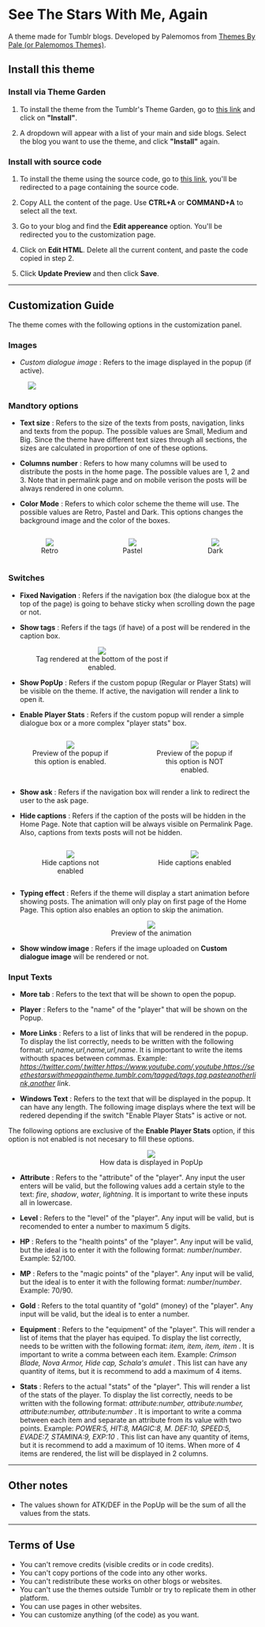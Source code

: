 # See The Stars With Me, Again

A theme made for Tumblr blogs. Developed by Palemomos from [Themes By Pale (or Palemomos Themes)](https://themesbypale.tumblr.com/). 

## Install this theme

### Install via Theme Garden

1. To install the theme from the Tumblr's Theme Garden, go to [this link](https://www.tumblr.com/theme/41258) and click on **"Install"**. 

2. A dropdown will appear with a list of your main and side blogs. Select the blog you want to use the theme, and click **"Install"** again.

### Install with source code

1. To install the theme using the source code, go to [this link](), you'll be redirected to a page containing the source code.

2. Copy ALL the content of the page. Use **CTRL+A** or **COMMAND+A** to select all the text.

3. Go to your blog and find the **Edit appereance** option. You'll be redirected you to the customization page.

4. Click on **Edit HTML**. Delete all the current content, and paste the code copied in step 2.

5. Click **Update Preview** and then click **Save**.

--------

## Customization Guide

The theme comes with the following options in the customization panel.

### Images

- *Custom dialogue image* : Refers to the image displayed in the popup (if active).

<figure style="width: 400px;">
    <img src="imgs/5.jpg" />
</figure>

### Mandtory options

- **Text size** : Refers to the size of the texts from posts, navigation, links and texts from the popup. The possible values are Small, Medium and Big. Since the theme have different text sizes through all sections, the sizes are calculated in proportion of one of these options.

- **Columns number** : Refers to how many columns will be used to distribute the posts in the home page. The possible values are 1, 2 and 3. Note that in permalink page and on mobile verison the posts will be always rendered in one column.

- **Color Mode** : Refers to which color scheme the theme will use. The possible values are Retro, Pastel and Dark. This options changes the background image and the color of the boxes.

<div style="display: flex;">
    <figure style="width: 300px; text-align: center;">
        <img src="imgs/retro.gif" />
        <figcaption>Retro</figcaption>
    </figure>
    <figure style="width: 300px; text-align: center;">
        <img src="imgs/pastel.gif" />
        <figcaption>Pastel</figcaption>
    </figure>
    <figure style="width: 300px; text-align: center;">
        <img src="imgs/dark.gif" />
        <figcaption>Dark</figcaption>
    </figure>
</div>

### Switches

- **Fixed Navigation** : Refers if the navigation box (the dialogue box at the top of the page) is going to behave sticky when scrolling down the page or not. 

- **Show tags** : Refers if the tags (if have) of a post will be rendered in the caption box.

 <figure style="width: 300px; text-align: center;">
    <img src="imgs/tag.png" />
    <figcaption>Tag rendered at the bottom of the post if enabled.</figcaption>
</figure>

- **Show PopUp** : Refers if the custom popup (Regular or Player Stats) will be visible on the theme. If active, the navigation will render a link to open it.

- **Enable Player Stats** : Refers if the custom popup will render a simple dialogue box or a more complex "player stats" box. 

<div style="display: flex;">
    <figure style="width: 400px; text-align: center;">
        <img src="imgs/4.jpg" />
        <figcaption>Preview of the popup if this option is enabled.</figcaption>
    </figure>
    <figure style="width: 400px; text-align: center;">
        <img src="imgs/dialogue.png" />
        <figcaption>Preview of the popup if this option is NOT enabled.</figcaption>
    </figure>
</div>



- **Show ask** : Refers if the navigation box will render a link to redirect the user to the ask page.

- **Hide captions** : Refers if the caption of the posts will be hidden in the Home Page. Note that caption will be always visible on Permalink Page. Also, captions from texts posts will not be hidden.

<div style="display: flex;">
    <figure style="width: 300px; text-align: center;">
        <img src="imgs/caption.png" />
        <figcaption>Hide captions not enabled</figcaption>
    </figure>
    <figure style="width: 300px; text-align: center;">
        <img src="imgs/nocaption.png" />
        <figcaption>Hide captions enabled</figcaption>
    </figure>
</div>

- **Typing effect** : Refers if the theme will display a start animation before showing posts. The animation will only play on first page of the Home Page. This option also enables an option to skip the animation.

<figure style="width: 500px; text-align: center;">
    <img src="imgs/retro.gif" />
    <figcaption>Preview of the animation</figcaption>
</figure>

- **Show window image** : Refers if the image uploaded on **Custom dialogue image** will be rendered or not.

### Input Texts

- **More tab** : Refers to the text that will be shown to open the popup.

- **Player** : Refers to the "name" of the "player" that will be shown on the Popup.

- **More Links** : Refers to a list of links that will be rendered in the popup. To display the list correctly, needs to be written with the following format: *url,name,url,name,url,name*. It is important to write the items withouth spaces between commas. Example: *https://twitter.com/,twitter,https://www.youtube.com/,youtube,https://seethestarswithmeagaintheme.tumblr.com/tagged/tags,tag,pasteanotherlink,another link*. 

- **Windows Text** : Refers to the text that will be displayed in the popup. It can have any length. The following image displays where the text will be redered depending if the switch "Enable Player Stats" is active or not.

The following options are exclusive of the **Enable Player Stats** option, if this option is not enabled is not necesary to fill these options.

<figure style="width: 500px; text-align: center;">
    <img src="imgs/playerstats.png" />
    <figcaption>How data is displayed in PopUp</figcaption>
</figure>

- **Attribute** : Refers to the "attribute" of the "player". Any input the user enters will be valid, but the following values add a certain style to the text: *fire*, *shadow*, *water*, *lightning*. It is important to write these inputs all in lowercase.

- **Level** : Refers to the "level" of the "player". Any input will be valid, but is recomended to enter a number to maximum 5 digits.

- **HP** : Refers to the "health points" of the "player". Any input will be valid, but the ideal is to enter it with the following format: *number*/*number*. Example: 52/100. 

- **MP** : Refers to the "magic points" of the "player". Any input will be valid, but the ideal is to enter it with the following format: *number*/*number*. Example: 70/90. 

- **Gold** : Refers to the total quantity of "gold" (money) of the "player". Any input will be valid, but the ideal is to enter a number.

- **Equipment** : Refers to the "equipment" of the "player". This will render a list of items that the player has equiped. To display the list correctly, needs to be written with the following format: *item, item, item, item* . It is important to write a comma between each item. Example: *Crimson Blade, Nova Armor, Hide cap, Schala's amulet* . This list can have any quantity of items, but it is recommend to add a maximum of 4 items.

- **Stats** : Refers to the actual "stats" of the "player". This will render a list of the stats of the player. To display the list correctly, needs to be written with the following format: *attribute:number, attribute:number, attribute:number, attribute:number* . It is important to write a comma between each item and separate an attribute from its value with two points. Example: *POWER:5, HIT:8, MAGIC:8, M. DEF:10, SPEED:5, EVADE:7, STAMINA:9, EXP:10* . This list can have any quantity of items, but it is recommend to add a maximum of 10 items. When more of 4 items are rendered, the list will be displayed in 2 columns.

--------
## Other notes

- The values shown for ATK/DEF in the PopUp will be the sum of all the values from the stats.

--------
## Terms of Use

- You can't remove credits (visible credits or in code credits).
- You can't copy portions of the code into any other works.
- You can't redistribute these works on other blogs or websites.
- You can't use the themes outside Tumblr or try to replicate them in other platform.
- You can use pages in other websites.
- You can customize anything (of the code) as you want.